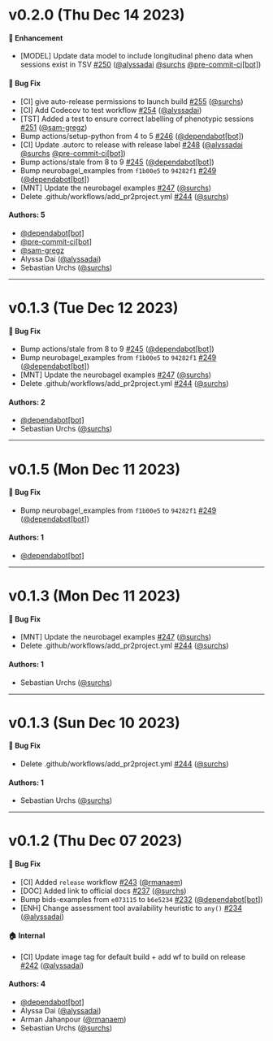 # v0.2.0 (Thu Dec 14 2023)

#### 🚀 Enhancement

- [MODEL] Update data model to include longitudinal pheno data when sessions exist in TSV [#250](https://github.com/neurobagel/bagel-cli/pull/250) ([@alyssadai](https://github.com/alyssadai) [@surchs](https://github.com/surchs) [@pre-commit-ci[bot]](https://github.com/pre-commit-ci[bot]))

#### 🐛 Bug Fix

- [CI] give auto-release permissions to launch build [#255](https://github.com/neurobagel/bagel-cli/pull/255) ([@surchs](https://github.com/surchs))
- [CI] Add Codecov to test workflow [#254](https://github.com/neurobagel/bagel-cli/pull/254) ([@alyssadai](https://github.com/alyssadai))
- [TST] Added a test to ensure correct labelling of phenotypic sessions [#251](https://github.com/neurobagel/bagel-cli/pull/251) ([@sam-gregz](https://github.com/sam-gregz))
- Bump actions/setup-python from 4 to 5 [#246](https://github.com/neurobagel/bagel-cli/pull/246) ([@dependabot[bot]](https://github.com/dependabot[bot]))
- [CI] Update .autorc to release with release label [#248](https://github.com/neurobagel/bagel-cli/pull/248) ([@alyssadai](https://github.com/alyssadai) [@surchs](https://github.com/surchs) [@pre-commit-ci[bot]](https://github.com/pre-commit-ci[bot]))
- Bump actions/stale from 8 to 9 [#245](https://github.com/neurobagel/bagel-cli/pull/245) ([@dependabot[bot]](https://github.com/dependabot[bot]))
- Bump neurobagel_examples from `f1b00e5` to `94282f1` [#249](https://github.com/neurobagel/bagel-cli/pull/249) ([@dependabot[bot]](https://github.com/dependabot[bot]))
- [MNT] Update the neurobagel examples [#247](https://github.com/neurobagel/bagel-cli/pull/247) ([@surchs](https://github.com/surchs))
- Delete .github/workflows/add_pr2project.yml [#244](https://github.com/neurobagel/bagel-cli/pull/244) ([@surchs](https://github.com/surchs))

#### Authors: 5

- [@dependabot[bot]](https://github.com/dependabot[bot])
- [@pre-commit-ci[bot]](https://github.com/pre-commit-ci[bot])
- [@sam-gregz](https://github.com/sam-gregz)
- Alyssa Dai ([@alyssadai](https://github.com/alyssadai))
- Sebastian Urchs ([@surchs](https://github.com/surchs))

---

# v0.1.3 (Tue Dec 12 2023)

#### 🐛 Bug Fix

- Bump actions/stale from 8 to 9 [#245](https://github.com/neurobagel/bagel-cli/pull/245) ([@dependabot[bot]](https://github.com/dependabot[bot]))
- Bump neurobagel_examples from `f1b00e5` to `94282f1` [#249](https://github.com/neurobagel/bagel-cli/pull/249) ([@dependabot[bot]](https://github.com/dependabot[bot]))
- [MNT] Update the neurobagel examples [#247](https://github.com/neurobagel/bagel-cli/pull/247) ([@surchs](https://github.com/surchs))
- Delete .github/workflows/add_pr2project.yml [#244](https://github.com/neurobagel/bagel-cli/pull/244) ([@surchs](https://github.com/surchs))

#### Authors: 2

- [@dependabot[bot]](https://github.com/dependabot[bot])
- Sebastian Urchs ([@surchs](https://github.com/surchs))

---

# v0.1.5 (Mon Dec 11 2023)

#### 🐛 Bug Fix

- Bump neurobagel_examples from `f1b00e5` to `94282f1` [#249](https://github.com/neurobagel/bagel-cli/pull/249) ([@dependabot[bot]](https://github.com/dependabot[bot]))

#### Authors: 1

- [@dependabot[bot]](https://github.com/dependabot[bot])

---

# v0.1.3 (Mon Dec 11 2023)

#### 🐛 Bug Fix

- [MNT] Update the neurobagel examples [#247](https://github.com/neurobagel/bagel-cli/pull/247) ([@surchs](https://github.com/surchs))
- Delete .github/workflows/add_pr2project.yml [#244](https://github.com/neurobagel/bagel-cli/pull/244) ([@surchs](https://github.com/surchs))

#### Authors: 1

- Sebastian Urchs ([@surchs](https://github.com/surchs))

---

# v0.1.3 (Sun Dec 10 2023)

#### 🐛 Bug Fix

- Delete .github/workflows/add_pr2project.yml [#244](https://github.com/neurobagel/bagel-cli/pull/244) ([@surchs](https://github.com/surchs))

#### Authors: 1

- Sebastian Urchs ([@surchs](https://github.com/surchs))

---

# v0.1.2 (Thu Dec 07 2023)

#### 🐛 Bug Fix

- [CI] Added `release` workflow [#243](https://github.com/neurobagel/bagel-cli/pull/243) ([@rmanaem](https://github.com/rmanaem))
- [DOC] Added link to official docs [#237](https://github.com/neurobagel/bagel-cli/pull/237) ([@surchs](https://github.com/surchs))
- Bump bids-examples from `e073115` to `b6e5234` [#232](https://github.com/neurobagel/bagel-cli/pull/232) ([@dependabot[bot]](https://github.com/dependabot[bot]))
- [ENH] Change assessment tool availability heuristic to `any()` [#234](https://github.com/neurobagel/bagel-cli/pull/234) ([@alyssadai](https://github.com/alyssadai))

#### 🏠 Internal

- [CI] Update image tag for default build + add wf to build on release [#242](https://github.com/neurobagel/bagel-cli/pull/242) ([@alyssadai](https://github.com/alyssadai))

#### Authors: 4

- [@dependabot[bot]](https://github.com/dependabot[bot])
- Alyssa Dai ([@alyssadai](https://github.com/alyssadai))
- Arman Jahanpour ([@rmanaem](https://github.com/rmanaem))
- Sebastian Urchs ([@surchs](https://github.com/surchs))
